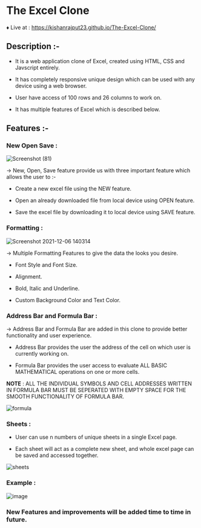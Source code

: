 # The Excel Clone

♦ Live at : https://kishanrajput23.github.io/The-Excel-Clone/

## Description :-
- It is a web application clone of Excel, created using HTML, CSS and Javscript entirely.

- It has completely responsive unique design which can be used with any device using a web browser.

- User have access of 100 rows and 26 columns to work on.

- It has multiple features of Excel which is described below.

## Features :-

### New Open Save :
![Screenshot (81)](https://user-images.githubusercontent.com/77201192/144808456-b8d77811-fc61-4c9f-9b34-b358cd5dd206.png)

→ New, Open, Save feature provide us with three important feature which allows the user to :-
  
- Create a new excel file using the NEW feature.

- Open an already downloaded file from local device using OPEN feature.

- Save the excel file by downloading it to local device using SAVE feature.

### Formatting :
![Screenshot 2021-12-06 140314](https://user-images.githubusercontent.com/77201192/144813365-a191a248-0d2d-441b-9053-926ccda85516.png)
 
→ Multiple Formatting Features to give the data the looks you desire.

- Font Style and Font Size.

- Alignment.

- Bold, Italic and Underline.

- Custom Background Color and Text Color.

### Address Bar and Formula Bar :

→ Address Bar and Formula Bar are added in this clone to provide better functionality and user experience.

- Address Bar provides the user the address of the cell on which user is currently working on.

- Formula Bar provides the user access to evaluate ALL BASIC MATHEMATICAL operations on one or more cells.

**NOTE** : ALL THE INDIVIDUAL SYMBOLS AND CELL ADDRESSES WRITTEN IN FORMULA BAR MUST BE SEPERATED WITH EMPTY SPACE FOR THE SMOOTH FUNCTIONALITY OF FORMULA BAR.

![formula](https://user-images.githubusercontent.com/77201192/144818496-e8bd1c58-6971-4f62-99f7-fdb04d8283c0.gif)

### Sheets :
- User can use n numbers of unique sheets in a single Excel page.

- Each sheet will act as a complete new sheet, and whole excel page can be saved and accessed together.

![sheets](https://user-images.githubusercontent.com/77201192/144820227-97accd4e-dcb1-449b-b24d-2b0160fc5c99.png)

### Example :

![image](https://user-images.githubusercontent.com/70385488/180052377-2eb155cc-9cf2-4b51-8ef4-74ca2d2c6d89.png)

### New Features and improvements will be added time to time in future.
